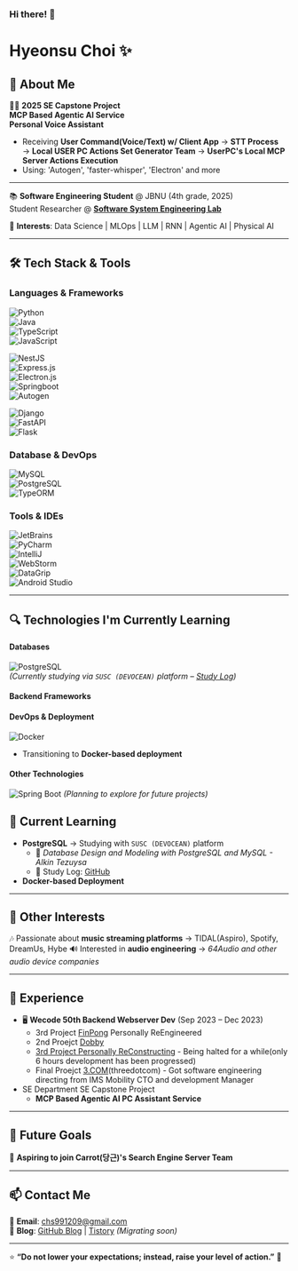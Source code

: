 ### Hi there! 👋  
# Hyeonsu Choi ✨  

## 🚀 About Me  
👨‍💻 **2025 SE Capstone Project**
<br>**MCP Based Agentic AI Service**</br>
**Personal Voice Assistant**
- Receiving **User Command(Voice/Text) w/ Client App** → **STT Process** 
<br>→ **Local USER PC Actions Set Generator Team** → **UserPC's Local MCP Server Actions Execution**
- Using: 'Autogen', 'faster-whisper', 'Electron' and more  

---
📚 **Software Engineering Student** @ JBNU (4th grade, 2025)  
Student Researcher @ <a href="https://sites.google.com/view/jbnussel">**Software System Engineering Lab**</a>
 

🧐 **Interests**: Data Science | MLOps | LLM | RNN | Agentic AI | Physical AI

---  

## 🛠 Tech Stack & Tools  
### **Languages & Frameworks**  
![Python](https://img.shields.io/badge/python-3766ab?style=for-the-badge&logo=Python&logoColor=yellow)  
![Java](https://img.shields.io/badge/java-d91e20?style=for-the-badge&logo=Java&logoColor=white)  
![TypeScript](https://img.shields.io/badge/typescript-2E79C7?style=for-the-badge&logo=typescript&logoColor=white)  
![JavaScript](https://img.shields.io/badge/javascript-F7DF1E?style=for-the-badge&logo=javascript&logoColor=black)  

![NestJS](https://img.shields.io/badge/nestjs-e1214f?style=for-the-badge&logo=Nestjs&logoColor=hotpink)  
![Express.js](https://img.shields.io/badge/express-000000?style=for-the-badge&logo=express&logoColor=yellow)  
![Electron.js](https://img.shields.io/badge/Electron-191970?style=for-the-badge&logo=Electron&logoColor=white)    
![Springboot](https://img.shields.io/badge/springboot-6DB33F?style=for-the-badge&logo=Springboot&logoColor=white)    
![Autogen](https://img.shields.io/badge/Autogen-37546E?style=for-the-badge&logo=Microsoft&logoColor=white)    

![Django](https://img.shields.io/badge/django-%23092E20.svg?style=for-the-badge&logo=django&logoColor=white)    
![FastAPI](https://img.shields.io/badge/fastapi-009688?style=for-the-badge&logo=fastapi&logoColor=white)    
![Flask](https://img.shields.io/badge/flask-%23000.svg?style=for-the-badge&logo=flask&logoColor=white)


### **Database & DevOps**  
![MySQL](https://img.shields.io/badge/mysql-4479A1?style=for-the-badge&logo=mysql&logoColor=white)  
![PostgreSQL](https://img.shields.io/badge/postgresql-316192?style=for-the-badge&logo=postgresql&logoColor=white)  
![TypeORM](https://img.shields.io/badge/TypeOrm-FE0702?style=for-the-badge&logo=TypeOrm&logoColor=orange)    

### **Tools & IDEs**  
![JetBrains](https://img.shields.io/badge/Jetbrains-C407A8?style=for-the-badge&logo=Jetbrains&logoColor=black)  
![PyCharm](https://img.shields.io/badge/Pycharm-24DB76?style=for-the-badge&logo=Pycharm&logoColor=black)  
![IntelliJ](https://img.shields.io/badge/IntelliJ-E4305D?style=for-the-badge&logo=IntelliJidea&logoColor=black)  
![WebStorm](https://img.shields.io/badge/WebStorm-59D7F3?style=for-the-badge&logo=WebStorm&logoColor=black)  
![DataGrip](https://img.shields.io/badge/DataGrip-2BD58E?style=for-the-badge&logo=DataGrip&logoColor=black)  
![Android Studio](https://img.shields.io/badge/AndroidStudio-4285F4?style=for-the-badge&logo=AndroidStudio&logoColor=lightgreen)  

---

## 🔍 **Technologies I'm Currently Learning**  
#### **Databases**  
![PostgreSQL](https://img.shields.io/badge/postgresql-316192?style=for-the-badge&logo=postgresql&logoColor=white)  
*(Currently studying via `SUSC (DEVOCEAN)` platform – [Study Log](https://github.com/SUSC-KR/25SS_Database_Study))*

#### **Backend Frameworks**  


#### **DevOps & Deployment**  
![Docker](https://img.shields.io/badge/docker-2496ED?style=for-the-badge&logo=docker&logoColor=white)  
- Transitioning to **Docker-based deployment**

#### **Other Technologies**  
![Spring Boot](https://img.shields.io/badge/SpringBoot-6DB33F?style=for-the-badge&logo=springboot&logoColor=white) *(Planning to explore for future projects)*  

## 📌 Current Learning  
- **PostgreSQL** → Studying with `SUSC (DEVOCEAN)` platform  
  - 📖 *Database Design and Modeling with PostgreSQL and MySQL - Alkin Tezuysa*  
  - 📝 Study Log: [GitHub](https://github.com/SUSC-KR/25SS_Database_Study)  
- **Docker-based Deployment** 
---

## 🎸 Other Interests  
🎶 Passionate about **music streaming platforms** → TIDAL(Aspiro), Spotify, DreamUs, Hybe
🔊 Interested in **audio engineering** → *64Audio and other audio device companies*  

---

## 💼 Experience  
- 🖥️ **Wecode 50th Backend Webserver Dev** (Sep 2023 – Dec 2023)  
   - 3rd Project [FinPong](https://github.com/chs991209/50-3rd-Fin_Pong-backend) Personally ReEngineered
   - 2nd Proejct [Dobby](https://github.com/chs991209/50-2nd-Dobby-backend)
   - [3rd Project Personally ReConstructing](https://github.com/chs991209/NestJsFinPong) - Being halted for a while(only 6 hours development has been progressed)
   - Final Proejct [3.COM](https://github.com/chs991209/NestJsFinPong)(threedotcom) - Got software engineering directing from IMS Mobility CTO and development Manager
- SE Department SE Capstone Project
  - **MCP Based Agentic AI PC Assistant Service**


---

## 🎯 Future Goals  
🥕 **Aspiring to join Carrot(당근)'s Search Engine Server Team**  

---

## 📫 Contact Me  
📩 **Email**: chs991209@gmail.com  
📝 **Blog**: [GitHub Blog](https://chs991209.github.io) | [Tistory](https://www.tistory.com) *(Migrating soon)*  

---

⭐ **“Do not lower your expectations; instead, raise your level of action.”** 🚀  
